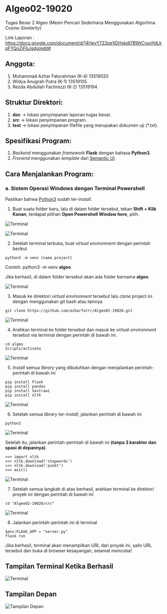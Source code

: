# Algeo02-19020
Tugas Besar 2 Algeo (Mesin Pencari Sederhana Menggunakan Algoritma *Cosine Similarity*)

Link Laporan :
https://docs.google.com/document/d/14HeyY722pe1jDHskdt7BWtCvsoYdLkpFYQoZiFbJgdg/edit#

## Anggota:
1. Muhammad Azhar Faturahman (K-4) 13519020
2. Widya Anugrah Putra (K-1) 13519105
3. Rezda Abdullah Fachrezzi (K-2) 13519194

## Struktur Direktori:
1. **doc** -> lokasi penyimpanan laporan tugas besar.
2. **src** -> lokasi penyimpanan program.
3. **test** -> lokasi penyimpanan filefile yang merupakan dokumen uji (\*.txt).

## Spesifikasi Program:
1. *Backend* menggunakan *framework* **Flask** dengan bahasa **Python3**.
2. *Fronend* menggunakan *template* dari [Semantic UI](https://semantic-ui.com).

## Cara Menjalankan Program:

### a. Sistem Operasi Windows dengan Terminal Powershell

Pastikan bahwa [Python3](https://www.python.org/download/releases/3.0/) sudah ter-*install*.

1. Buat suatu folder baru, lalu di dalam folder tersebut, tekan **Shift + Klik Kanan**, terdapat pilihan **Open Powershell Window here**, pilih.

![Terminal](https://image.prntscr.com/image/IQzjuc0rQlm4ouwlWdv5Ew.png)

![Terminal](https://image.prntscr.com/image/f7qbe7TPQkCyxR2mplRbDQ.png)

2. Setelah terminal terbuka, buat *virtual environment* dengan perintah berikut
```
python3 -m venv [nama project]
```
Contoh: python3 -m venv **algeo**

Jika berhasil, di dalam folder tersebut akan ada folder bernama **algeo**.

![Terminal](https://image.prntscr.com/image/T0qEB9ZmTjahFSiJeDSO0g.png)

3. Masuk ke direktori *virtual environment* tersebut lalu *clone* project ini dengan menggunakan git bash atau lainnya
``` 
git clone https://github.com/azharfatrr/Algeo02-19020.git
```

![Terminal](https://image.prntscr.com/image/N8oGUWazTwiiVgOrF-eBZA.png)

4. Arahkan terminal ke folder tersebut dan masuk ke *virtual environment* tersebut via terminal dengan perintah di bawah ini.
```
cd algeo
Scripts/activate
```

![Terminal](https://image.prntscr.com/image/kxNU43EyQFKY0NBXS7FRNw.png)

5. *Install* semua *library* yang dibutuhkan dengan menjalankan perintah-perintah di bawah ini
```
pip install Flask
pip install pandas
pip install Sastrawi
pip install nltk
```

![Terminal](https://image.prntscr.com/image/3mQFKx5gTuubHBsPrSEGyg.png)

6. Setelah semua *library* ter-*install*, jalankan perintah di bawah ini
```
python3
```

![Terminal](https://image.prntscr.com/image/pFOS7A6BR0yYjpeC-OgV7w.png)

Setelah itu, jalankan perintah-perintah di bawah ini **(tanpa 3 karakter dan spasi di depannya)**.
```
>>> import nltk
>>> nltk.download('stopwords')
>>> nltk.download('punkt')
>>> exit()
```

![Terminal](https://image.prntscr.com/image/VERmkR_YS_e4gnWe8e-2fQ.png)

7. Setelah semua langkah di atas berhasil, arahkan terminal ke direktori proyek ini dengan perintah di bawah ini
```
cd "Algeo02-19020/src"
```

![Terminal](https://image.prntscr.com/image/fhMgAwLxQAGMbjg5FGqgtQ.png)

8. Jalankan perintah-perintah ini di terminal
```
$env:FLASK_APP = "server.py"
flask run
```

Jika berhasil, terminal akan menampilkan URL dari proyek ini, salin URL tersebut dan buka di browser kesayangan, selamat mencoba!

## Tampilan Terminal Ketika Berhasil

![Terminal](https://image.prntscr.com/image/uS3RFPbUSrmoP2kRWNb3JQ.png)

## Tampilan Depan

![Tampilan Depan](https://image.prntscr.com/image/YSA5H7fYQBevsha5eRpsdg.png)
